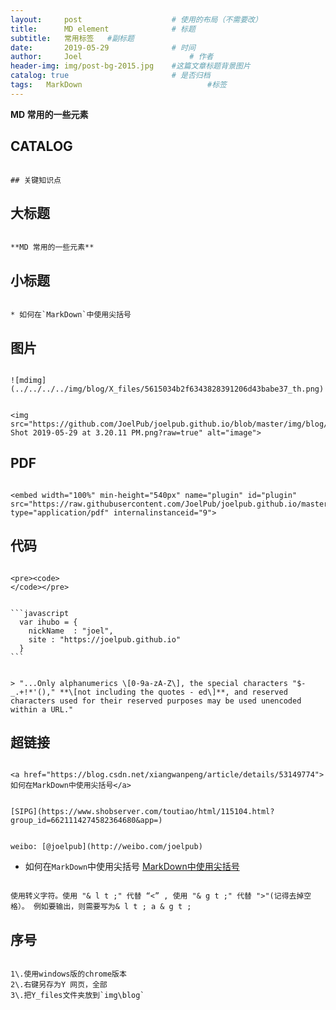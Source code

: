 ```yaml
---
layout:     post   				    # 使用的布局（不需要改）
title:      MD element 				# 标题 
subtitle:   常用标签   #副标题
date:       2019-05-29 				# 时间
author:     Joel 						# 作者
header-img: img/post-bg-2015.jpg 	#这篇文章标题背景图片
catalog: true 						# 是否归档
tags:	MarkDown							#标签
---
```

**MD 常用的一些元素**

## CATALOG
<pre><code>
## 关键知识点
</code></pre>
## 大标题
<pre><code>
**MD 常用的一些元素**
</code></pre>
## 小标题
<pre><code>
* 如何在`MarkDown`中使用尖括号
</code></pre>
## 图片
<pre><code>
![mdimg](../../../../img/blog/X_files/5615034b2f6343828391206d43babe37_th.png)
</code></pre>
<pre><code>
&lt;img src="https://github.com/JoelPub/joelpub.github.io/blob/master/img/blog/Screen Shot 2019-05-29 at 3.20.11 PM.png?raw=true" alt="image"&gt;
</code></pre>
## PDF
<pre><code>
&lt;embed width="100%" min-height="540px" name="plugin" id="plugin" src="https://raw.githubusercontent.com/JoelPub/joelpub.github.io/master/img/blog/2.pdf" type="application/pdf" internalinstanceid="9"&gt;
</code></pre>
## 代码
<pre><code>
&lt;pre&gt;&lt;code&gt;
&lt;/code&gt;&lt;/pre&gt;
</code></pre>
<pre><code>
```javascript
  var ihubo = {
    nickName  : "joel",
    site : "https://joelpub.github.io"
  }
```
</code></pre>
<pre><code>
> "...Only alphanumerics \[0-9a-zA-Z\], the special characters "$-_.+!*'()," **\[not including the quotes - ed\]**, and reserved characters used for their reserved purposes may be used unencoded within a URL."
</code></pre>

## 超链接
<pre><code>
&lt;a href="https://blog.csdn.net/xiangwanpeng/article/details/53149774"&gt;如何在MarkDown中使用尖括号&lt;/a&gt;
</code></pre>
<pre><code>
[SIPG](https://www.shobserver.com/toutiao/html/115104.html?group_id=6621114274582364680&app=) 
</code></pre>
<pre><code>
weibo: [@joelpub](http://weibo.com/joelpub)
</code></pre>
* 如何在`MarkDown`中使用尖括号
[MarkDown中使用尖括号]("https://blog.csdn.net/xiangwanpeng/article/details/53149774) 
<pre><code>
使用转义字符。使用 "& l t ;" 代替 “<” , 使用 "& g t ;" 代替 ">"(记得去掉空格）。 例如要输出<a>，则需要写为& l t ; a & g t ; 
</code></pre>
## 序号
<pre><code>
1\.使用windows版的chrome版本
2\.右键另存为Y 网页，全部
3\.把Y_files文件夹放到`img\blog`
</code></pre>
